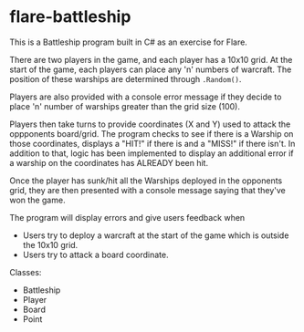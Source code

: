 # flare-battleship

This is a Battleship program built in C# as an exercise for Flare.

There are two players in the game, and each player has a 10x10 grid. At the start of the game, each players can place any 'n' numbers of warcraft. The position of these warships are determined through `.Random()`.

Players are also provided with a console error message if they decide to place 'n' number of warships greater than the grid size (100).

Players then take turns to provide coordinates (X and Y) used to attack the oppponents board/grid. The program checks to see if there is a Warship on those coordinates, displays a "HIT!" if there is and a "MISS!" if there isn't. In addition to that, logic has been implemented to display an additional error if a warship on the coordinates has ALREADY been hit.

Once the player has sunk/hit all the Warships deployed in the opponents grid, they are then presented with a console message saying that they've won the game.

The program will display errors and give users feedback when
- Users try to deploy a warcraft at the start of the game which is outside the 10x10 grid.
- Users try to attack a board coordinate.

Classes: 
- Battleship
- Player
- Board
- Point
